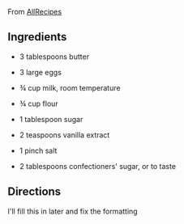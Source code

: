 From [AllRecipes](https://www.allrecipes.com/recipe/264986/vanilla-dutch-baby/)

## Ingredients
- 3 tablespoons butter
- 3 large eggs

- ¾ cup milk, room temperature

- ¾ cup flour

- 1 tablespoon sugar

- 2 teaspoons vanilla extract

- 1 pinch salt

- 2 tablespoons confectioners' sugar, or to taste

## Directions
I'll fill this in later and fix the formatting 
